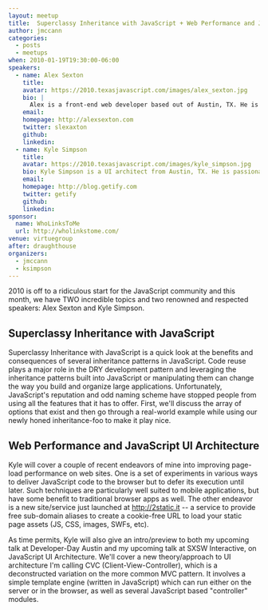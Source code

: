 ```yaml
---
layout: meetup
title:  Superclassy Inheritance with JavaScript + Web Performance and JavaScript UI Architecture
author: jmccann
categories:
  - posts
  - meetups
when: 2010-01-19T19:30:00-06:00
speakers:
  - name: Alex Sexton
    title:
    avatar: https://2010.texasjavascript.com/images/alex_sexton.jpg
    bio: |
      Alex is a front-end web developer based out of Austin, TX. He is a co-host of the <a href="http://yayquery.com">yayQuery Podcast</a>, a weekly show that targets front-end devs with a quirky sense of humor. As a recent Computer Science graduate of The University of Texas, Alex treats JavaScript like the first-class language that it is and specializes in web application development with jQuery. Alex can often be found helping out newbs in the #jquery irc chat on irc.freenode.net as well as on his blog at http://alexsexton.com.
    email:
    homepage: http://alexsexton.com
    twitter: slexaxton
    github:
    linkedin:
  - name: Kyle Simpson
    title:
    avatar: https://2010.texasjavascript.com/images/kyle_simpson.jpg
    bio: Kyle Simpson is a UI architect from Austin, TX. He is passionate about user experience, specifically optimizing the UI to be as responsive, efficient, secure, and scalable as possible. He considers JavaScript the ultimate language and is constantly tinkering with how to push it further. If something can't be done in JavaScript or web technology, he's bored by it. He has a number of open-source projects, including flXHR, LABjs, mpAjax, and jXHR, and he also is a core contributor to SWFObject. Check him out at <a href="http://blog.getify.com">Getify</a>.
    email:
    homepage: http://blog.getify.com
    twitter: getify
    github:
    linkedin:
sponsor:
  name: WhoLinksToMe
  url: http://wholinkstome.com/
venue: virtuegroup
after: draughthouse
organizers:
  - jmccann
  - ksimpson
---
```


2010 is off to a ridiculous start for the JavaScript community and this month, we have TWO incredible topics and two renowned and respected speakers: Alex Sexton and Kyle Simpson.

## Superclassy Inheritance with JavaScript

Superclassy Inheritance with JavaScript is a quick look at the benefits and consequences of several inheritance patterns in JavaScript. Code reuse plays a major role in the DRY development pattern and leveraging the inheritance patterns built into JavaScript or manipulating them can change the way you build and organize large applications. Unfortunately, JavaScript's reputation and odd naming scheme have stopped people from using all the features that it has to offer. First, we'll discuss the array of options that exist and then go through a real-world example while using our newly honed inheritance-foo to make it play nice.

## Web Performance and JavaScript UI Architecture

Kyle will cover a couple of recent endeavors of mine into improving page- load performance on web sites. One is a set of experiments in various ways to deliver JavaScript code to the browser but to defer its execution until later. Such techniques are particularly well suited to mobile applications, but have some benefit to traditional browser apps as well. The other endeavor is a new site/service just launched at http://2static.it -- a service to provide free sub-domain aliases to create a cookie-free URL to load your static page assets (JS, CSS, images, SWFs, etc).

As time permits, Kyle will also give an intro/preview to both my upcoming talk at Developer-Day Austin and my upcoming talk at SXSW Interactive, on JavaScript UI Architecture. We'll cover a new theory/approach to UI architecture I'm calling CVC (Client-View-Controller), which is a deconstructed variation on the more common MVC pattern. It involves a simple template engine (written in JavaScript) which can run either on the server or in the browser, as well as several JavaScript based "controller" modules.
